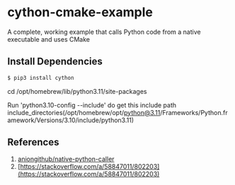 # cython-cmake-example
A complete, working example that calls Python code from a native executable and uses CMake

## Install Dependencies
```bash
$ pip3 install cython
```
cd /opt/homebrew/lib/python3.11/site-packages

Run 'python3.10-config --include' do get this include path
include_directories(/opt/homebrew/opt/python@3.11/Frameworks/Python.framework/Versions/3.10/include/python3.11)

## References
 1. [aniongithub/native-python-caller](https://github.com/aniongithub/native-python-caller/)
 2. [https://stackoverflow.com/a/58847011/802203](https://stackoverflow.com/a/58847011/802203)